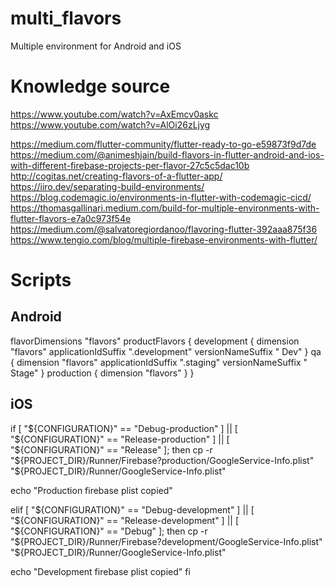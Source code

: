 # multi_flavors

Multiple environment for Android and iOS

# Knowledge source


https://www.youtube.com/watch?v=AxEmcv0askc
https://www.youtube.com/watch?v=AlOi26zLjyg


https://medium.com/flutter-community/flutter-ready-to-go-e59873f9d7de
https://medium.com/@animeshjain/build-flavors-in-flutter-android-and-ios-with-different-firebase-projects-per-flavor-27c5c5dac10b
http://cogitas.net/creating-flavors-of-a-flutter-app/
https://iiro.dev/separating-build-environments/
https://blog.codemagic.io/environments-in-flutter-with-codemagic-cicd/
https://thomasgallinari.medium.com/build-for-multiple-environments-with-flutter-flavors-e7a0c973f54e
https://medium.com/@salvatoregiordanoo/flavoring-flutter-392aaa875f36
https://www.tengio.com/blog/multiple-firebase-environments-with-flutter/

# Scripts

## Android
flavorDimensions "flavors"
productFlavors {
    development {
        dimension "flavors"
        applicationIdSuffix ".development"
        versionNameSuffix " Dev"
    }
    qa {
        dimension "flavors"
        applicationIdSuffix ".staging"
        versionNameSuffix " Stage"
    }
    production {
        dimension "flavors"
    }
}

## iOS

if [ "${CONFIGURATION}" == "Debug-production" ] || [ "${CONFIGURATION}" == "Release-production" ] || [ "${CONFIGURATION}" == "Release" ]; then
cp -r "${PROJECT_DIR}/Runner/Firebase?production/GoogleService-Info.plist" "${PROJECT_DIR}/Runner/GoogleService-Info.plist"

echo "Production firebase plist copied"

elif [ "${CONFIGURATION}" == "Debug-development" ] || [ "${CONFIGURATION}" == "Release-development" ] || [ "${CONFIGURATION}" == "Debug" ]; then
cp -r "${PROJECT_DIR}/Runner/Firebase?development/GoogleService-Info.plist" "${PROJECT_DIR}/Runner/GoogleService-Info.plist"

echo "Development firebase plist copied"
fi